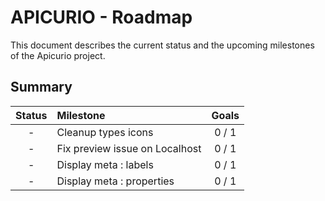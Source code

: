 # APICURIO - Roadmap

This document describes the current status and the upcoming milestones of the Apicurio project.

## Summary

| Status | Milestone | Goals |
| :---: | :--- | :---: |
| - | Cleanup types icons | 0 / 1 |
| - | Fix preview issue on Localhost | 0 / 1 |
| - | Display meta : labels | 0 / 1 |
| - | Display meta : properties | 0 / 1 |
